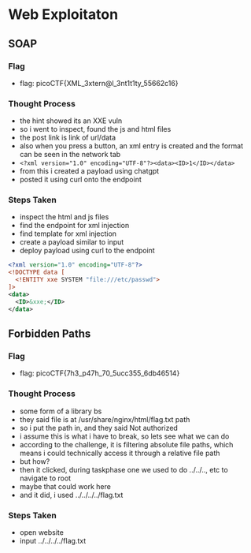 # Web Exploitaton

## SOAP

### Flag
* flag: picoCTF{XML_3xtern@l_3nt1t1ty_55662c16}
### Thought Process
* the hint showed its an XXE vuln
* so i went to inspect, found the js and html files
* the post link is link of url/data
* also when you press a button, an xml entry is created and the format can be seen in the network tab
* ```<?xml version="1.0" encoding="UTF-8"?><data><ID>1</ID></data>```
* from this i created a payload using chatgpt
* posted it using curl onto the endpoint
### Steps Taken
* inspect the html and js files
* find the endpoint for xml injection
* find template for xml injection
* create a payload similar to input
* deploy payload using curl to the endpoint
```xml
<?xml version="1.0" encoding="UTF-8"?>
<!DOCTYPE data [
  <!ENTITY xxe SYSTEM "file:///etc/passwd">
]>
<data>
  <ID>&xxe;</ID>
</data>
```

## Forbidden Paths

### Flag
* flag: picoCTF{7h3_p47h_70_5ucc355_6db46514}
### Thought Process
* some form of a library bs
* they said file is at /usr/share/nginx/html/flag.txt path
* so i put the path in, and they said Not authorized
* i assume this is what i have to break, so lets see what we can do
* according to the challenge, it is filtering absolute file paths, which means i could technically access it through a relative file path
* but how?
* then it clicked, during taskphase one we used to do ../../.., etc to navigate to root
* maybe that could work here
* and it did, i used ../../../../flag.txt
### Steps Taken
* open website
* input ../../../../flag.txt


